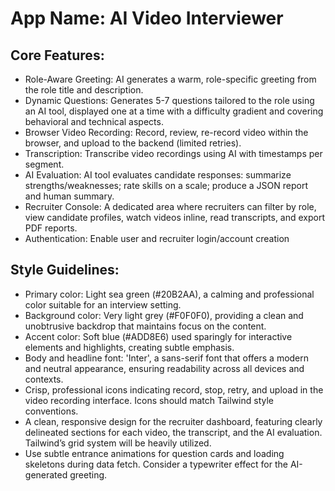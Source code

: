 # **App Name**: AI Video Interviewer

## Core Features:

- Role-Aware Greeting: AI generates a warm, role-specific greeting from the role title and description.
- Dynamic Questions: Generates 5-7 questions tailored to the role using an AI tool, displayed one at a time with a difficulty gradient and covering behavioral and technical aspects.
- Browser Video Recording: Record, review, re-record video within the browser, and upload to the backend (limited retries).
- Transcription: Transcribe video recordings using AI with timestamps per segment.
- AI Evaluation: AI tool evaluates candidate responses: summarize strengths/weaknesses; rate skills on a scale; produce a JSON report and human summary.
- Recruiter Console: A dedicated area where recruiters can filter by role, view candidate profiles, watch videos inline, read transcripts, and export PDF reports.
- Authentication: Enable user and recruiter login/account creation

## Style Guidelines:

- Primary color: Light sea green (#20B2AA), a calming and professional color suitable for an interview setting.
- Background color: Very light grey (#F0F0F0), providing a clean and unobtrusive backdrop that maintains focus on the content. 
- Accent color: Soft blue (#ADD8E6) used sparingly for interactive elements and highlights, creating subtle emphasis.
- Body and headline font: 'Inter', a sans-serif font that offers a modern and neutral appearance, ensuring readability across all devices and contexts.
- Crisp, professional icons indicating record, stop, retry, and upload in the video recording interface. Icons should match Tailwind style conventions.
- A clean, responsive design for the recruiter dashboard, featuring clearly delineated sections for each video, the transcript, and the AI evaluation. Tailwind’s grid system will be heavily utilized.
- Use subtle entrance animations for question cards and loading skeletons during data fetch. Consider a typewriter effect for the AI-generated greeting.